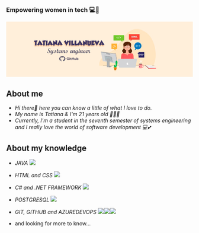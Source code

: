 ### Empowering women in tech 💻💓

<img src="Tatiana's Github.png"/>

## About me  
  - <em> Hi there👋 here you can know a little of what I love to do. 
  - My name is Tatiana & I'm 21 years old 👩‍💻🌸
  - Currently, I'm a student in the seventh semester of systems engineering and I really love the world of software development 💻💕</em>

## About my knowledge
  - <em> JAVA </em> <code><img height="25" src="https://ubunlog.com/wp-content/uploads/2014/03/logo-java-830x460.jpg"/></code>
  - <em> HTML and CSS </em> <code><img height="25" src="https://img2.freepng.es/20180627/wop/kisspng-web-development-html-css-design-and-build-web-s-berlin-5b3339eb3a1a23.231863701530083819238.jpg"/></code>
  - <em> C# and .NET FRAMEWORK </em> <code><img height="25" src="https://www.fixedbuffer.com/wp-content/uploads/2019/06/reflexion.png"/></code>
  - <em> POSTGRESQL </em> <code><img height="25" src="https://upload.wikimedia.org/wikipedia/commons/2/29/Postgresql_elephant.svg"/></code>
  - <em> GIT, GITHUB and AZUREDEVOPS </em> <code><img height="25" src="https://miro.medium.com/max/630/1*zzvdRmHGGXONZpuQ2FeqsQ.png"/><img height="25" src="https://igmoweb.files.wordpress.com/2020/11/octocat.png"/><img height="25" src="https://www.forecast.app/hubfs/New%20Website%20/integrations-logos/Azure%20DevOps.png"/></code> 
  
  - and looking for more to know... </em>
